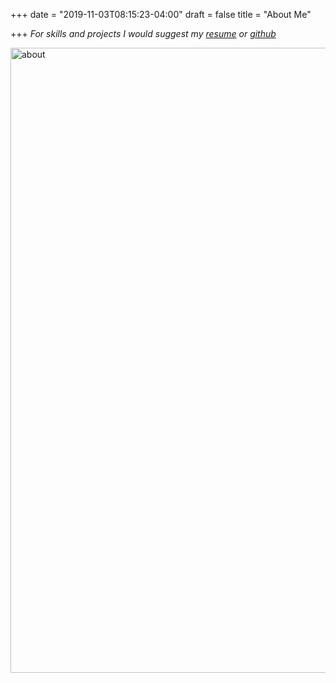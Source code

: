 +++
date = "2019-11-03T08:15:23-04:00"
draft = false
title = "About Me"

+++
*For skills and projects I would suggest my [resume](https://www.canva.com/design/DAD7BozIDRQ/4L77IwQERHI4bfR9ZxMGTg/view?utm_content=DAD7BozIDRQ&utm_campaign=designshare&utm_medium=link&utm_source=sharebutton) or [github](https://github.com/brittbowers)*

<img src="/img/about_me/about.jpg" alt="about" width="756" height="1000"/>

##
